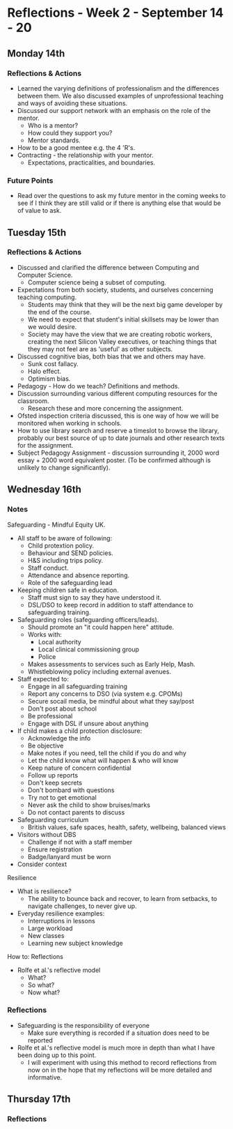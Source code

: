 Reflections - Week 2 - September 14 - 20
===

Monday 14th
---
### Reflections & Actions
* Learned the varying definitions of professionalism and the differences between them. We also discussed examples of unprofessional teaching and ways of avoiding these situations.
* Discussed our support network with an emphasis on the role of the mentor.
    * Who is a mentor?
    * How could they support you?
    * Mentor standards.
* How to be a good mentee e.g. the 4 'R's.
* Contracting - the relationship with your mentor.
    * Expectations, practicalities, and boundaries.

### Future Points
* Read over the questions to ask my future mentor in the coming weeks to see if I think they are still valid or if there is anything else that would be of value to ask.

Tuesday 15th
---
### Reflections & Actions
* Discussed and clarified the difference between Computing and Computer Science.
    * Computer science being a subset of computing.
* Expectations from both society, students, and ourselves concerning teaching computing.
    * Students may think that they will be the next big game developer by the end of the course.
    * We need to expect that student's initial skillsets may be lower than we would desire.
    * Society may have the view that we are creating robotic workers, creating the next Silicon Valley executives, or teaching things that they may not feel are as 'useful' as other subjects.
* Discussed cognitive bias, both bias that we and others may have.
    * Sunk cost fallacy.
    * Halo effect.
    * Optimism bias.
* Pedagogy - How do we teach? Definitions and methods.
* Discussion surrounding various different computing resources for the classroom.
    * Research these and more concerning the assignment.
* Ofsted inspection criteria discussed, this is one way of how we will be monitored when working in schools.
* How to use library search and reserve a timeslot to browse the library, probably our best source of up to date journals and other research texts for the assignment.
* Subject Pedagogy Assignment - discussion surrounding it, 2000 word essay + 2000 word equivalent poster. (To be confirmed although is unlikely to change significantly).

Wednesday 16th
---
### Notes
Safeguarding - Mindful Equity UK.
* All staff to be aware of following:
    * Child protextion policy.
    * Behaviour and SEND policies.
    * H&S including trips policy.
    * Staff conduct.
    * Attendance and absence reporting.
    * Role of the safeguarding lead
* Keeping children safe in education.
    * Staff must sign to say they have understood it.
    * DSL/DSO to keep record in addition to staff attendance to safeguarding training.
* Safeguarding roles (safeguarding officers/leads).
    * Should promote an "it could happen here" attitude.
    * Works with:
        * Local authority
        * Local clinical commissioning group
        * Police
    * Makes assessments to services such as Early Help, Mash.
    * Whistleblowing policy including external avenues.
* Staff expected to: 
    * Engage in all safeguarding training
    * Report any concerns to DSO (via system e.g. CPOMs)
    * Secure socail media, be mindful about what they say/post
    * Don't post about school
    * Be professional
    * Engage with DSL if unsure about anything
* If child makes a child protection disclosure:
    * Acknowledge the info
    * Be objective
    * Make notes if you need, tell the child if you do and why
    * Let the child know what will happen & who will know
    * Keep nature of concern confidential
    * Follow up reports
    * Don't keep secrets
    * Don't bombard with questions
    * Try not to get emotional
    * Never ask the child to show bruises/marks
    * Do not contact parents to discuss
* Safeguarding curriculum
    * British values, safe spaces, health, safety, wellbeing, balanced views
* Visitors without DBS
    * Challenge if not with a staff member
    * Ensure registration
    * Badge/lanyard must be worn
* Consider context

Resilience
* What is resilience? 
    * The ability to bounce back and recover, to learn from setbacks, to navigate challenges, to never give up.
* Everyday resilience examples:
    * Interruptions in lessons
    * Large workload
    * New classes
    * Learning new subject knowledge

How to: Reflections
* Rolfe et al.'s reflective model
    * What?
    * So what?
    * Now what?

### Reflections
* Safeguarding is the responsibility of everyone
    * Make sure everything is recorded if a situation does need to be reported
* Rolfe et al.'s reflective model is much more in depth than what I have been doing up to this point.
    * I will experiment with using this method to record reflections from now on in the hope that my reflections will be more detailed and informative.

Thursday 17th
---
### Reflections


